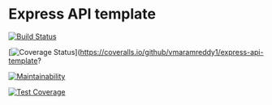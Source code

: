 # Express API template
[![Build Status](https://travis-ci.com/vmaramreddy1/express-api-template.svg?branch=master)](https://travis-ci.com/vmaramreddy1/express-api-template)

[![Coverage Status](https://coveralls.io/repos/github/vmaramreddy1/express-api-template/badge.svg?branch=master)](https://coveralls.io/github/vmaramreddy1/express-api-template?

[![Maintainability](https://api.codeclimate.com/v1/badges/a643c52bda128293a060/maintainability)](https://codeclimate.com/github/vmaramreddy1/express-api-template/maintainability)


[![Test Coverage](https://api.codeclimate.com/v1/badges/a643c52bda128293a060/test_coverage)](https://codeclimate.com/github/vmaramreddy1/express-api-template/test_coverage)